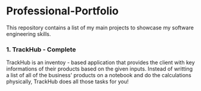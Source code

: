 # Professional-Portfolio

This repository contains a list of my main projects to showcase my software engineering skills.

### 1. TrackHub - Complete

TrackHub is an inventoy - based application that provides the client with key informations of their products based on the given inputs. Instead of writting a list of all of the business' products on a notebook and do the calculations physically, TrackHub does all those tasks for you!

